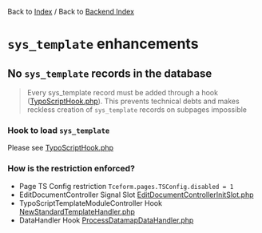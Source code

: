 Back to [Index](../Index.md) / Back to [Backend Index](Index.md)

# `sys_template` enhancements

## No `sys_template` records in the database

> Every sys_template record must be added through a hook
> ([TypoScriptHook.php](../../../Classes/Hooks/Frontend/TypoScriptHook.php)).
> This prevents technical debts and makes reckless creation of
> `sys_template` records on subpages impossible

### Hook to load `sys_template`

Please see
[TypoScriptHook.php](../../../Classes/Hooks/Frontend/TypoScriptHook.php)

### How is the restriction enforced?

* Page TS Config restriction `Tceform.pages.TSConfig.disabled = 1`
* EditDocumentController Signal Slot
  [EditDocumentControllerInitSlot.php](../../../Classes/Signals/Backend/EditDocumentControllerInitSlot.php)
* TypoScriptTemplateModuleController Hook
  [NewStandardTemplateHandler.php](../../../Classes/Hooks/Backend/NewStandardTemplateHandler.php)
* DataHandler Hook
  [ProcessDatamapDataHandler.php](../../../Classes/Hooks/Backend/ProcessDatamapDataHandler.php)
